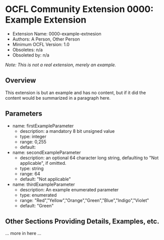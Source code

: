 # OCFL Community Extension 0000: Example Extension

  * Extension Name: 0000-example-extnesion
  * Authors: A Person, Other Person
  * Minimum OCFL Version: 1.0
  * Obsoletes: n/a
  * Obsoleted by: n/a

*Note: This is not a real extension, merely an example.*

## Overview

This extension is but an example and has no content, but if it did the content would be summarized in a paragraph here.

## Parameters

* name: firstExampleParameter
  * description: a mandatory 8 bit unsigned value
  * type: integer
  * range: 0,255
  * default:
* name: secondExampleParameter
  * description: an optional 64 character long string, defaulting to "Not applicable", if omitted.
  * type: string
  * range: 64
  * default: "Not applicable"
* name: thirdExampleParameter
  * description: An example enumerated parameter
  * type: enumerated
  * range: "Red","Yellow","Orange","Green","Blue","Indigo","Violet"
  * default: "Green"

## Other Sections Providing Details, Examples, etc.

... more in here ...
